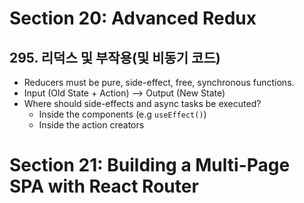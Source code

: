 # Section 20: Advanced Redux
## 295. 리덕스 및 부작용(및 비동기 코드)
- Reducers must be pure, side-effect, free, synchronous functions.
- Input (Old State + Action) --> Output (New State)
- Where should side-effects and async tasks be executed?
	- Inside the components (e.g `useEffect()`)
	- Inside the action creators

# Section 21: Building a Multi-Page SPA with React Router